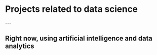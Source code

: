 <h1> Projects related to data science</h1>
---
<h2>Right now, using artificial intelligence and data analytics</h2>

 
